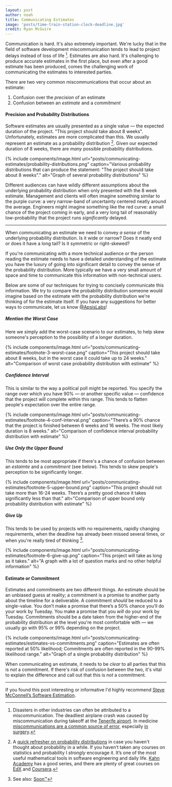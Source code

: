 ```yaml
---
layout: post
author: noah
title: Communicating Estimates
image: 'posts/time-train-station-clock-deadline.jpg'
credit: Ryan McGuire
---
```


Communication is hard. It's also extremely important. We're lucky that in the field of software development miscommunication tends to lead to project delays instead of loss of life [^1]. Estimates are also hard. It's challenging to produce accurate estimates in the first place, but even after a good estimate has been produced, comes the challenging work of communicating the estimates to interested parties.

There are two very common miscommunications that occur about an estimate:

1. Confusion over the _precision_ of an estimate
2. Confusion between an _estimate_ and a _commitment_

#### Precision and Probability Distributions

Software estimates are usually presented as a single value — the expected duration of the project. "This project should take about 8 weeks". Unfortunately, estimates are more complicated than this. We usually represent an estimate as a probability distribution [^2]. Given our expected duration of 8 weeks, there are _many_ possible probability distributions.

{% include components/image.html url="posts/communicating-estimates/probability-distributions.png" caption="Various probability distributions that can produce the statement: &quot;The project should take about 8 weeks&quot;." alt="Graph of several probability distributions" %}

Different audiences can have wildly different assumptions about the underlying probability distribution when only presented with the 8 week estimate. Management and clients will often imagine something similar to the purple curve: a very narrow-band of uncertainty centered neatly around the average. Engineers might imagine something like the red curve: a small chance of the project coming in early, and a very long tail of reasonably low-probability that the project runs _significantly_ delayed.

------

When communicating an estimate we need to convey _a sense_ of the underlying probability distribution. Is it wide or narrow? Does it neatly end or does it have a long tail? Is it symmetric or right-skewed?

If you're communicating with a more technical audience or the person reading the estimate needs to have a detailed understanding of the estimate you have the luxury of going into significant detail to convey the sense of the probability distribution. More typically we have a very small amount of space and time to communicate this information with non-technical users.

Below are some of our techniques for trying to concisely communicate this information. We try to compare the probability distribution someone would imagine based on the estimate with the probability distribution we're thinking of for the estimate itself. If you have any suggestions for better ways to communicate, let us know [@ApsisLabs](https://twitter.com/ApsisLabs)!

##### Mention the Worst Case
Here we simply add the worst-case scenario to our estimates, to help skew someone's perception to the possibility of a longer duration.

{% include components/image.html url="posts/communicating-estimates/footnote-3-worst-case.png" caption="This project should take about 8 weeks, but in the worst case it could take up to 24 weeks." alt="Comparison of worst case probability distribution with estimate" %}

##### Confidence Interval
This is similar to the way a political poll might be reported. You specify the range over which you have 90% — or another specific value — confidence that the project will complete within this range. This tends to flatten people's expectation over the entire range.

{% include components/image.html url="posts/communicating-estimates/footnote-4-conf-interval.png" caption="There’s a 90% chance that the project is finished between 6 weeks and 16 weeks. The most likely duration is 8 weeks." alt="Comparison of confidence interval probability distribution with estimate" %}

##### Use Only the Upper Bound
This tends to be most appropriate if there's a chance of confusion between an _estaimte_ and a _commitment_ (see below). This tends to skew people's perception to be significantly longer.

{% include components/image.html url="posts/communicating-estimates/footnote-5-upper-bound.png" caption="This project should not take more than 16-24 weeks. There’s a pretty good chance it takes significantly less than that." alt="Comparison of upper bound only probability distribution with estimate" %}

##### Give Up
This tends to be used by projects with no requirements, rapidly changing requirements, when the deadline has already been missed several times, or when you're really tired of thinking [^3].

{% include components/image.html url="posts/communicating-estimates/footnote-6-give-up.png" caption="This project will take as long as it takes." alt="A graph with a lot of question marks and no other helpful information" %}

#### Estimate or Commitment
Estimates and commitments are two different things. An estimate should be an unbiased guess at reality; a commitment is a promise to another party about the timeline for a deliverable. A commitment _should_ be reduced to a single-value. You don’t make a promise that there’s a 50% chance you’ll do your work by Tuesday. You make a promise that you _will_ do your work by Tuesday. Commitments should be a date taken from the higher-end of the probability distribution at the level you're most comfortable with — we usually go with 95% or 99% depending on the project.

{% include components/image.html url="posts/communicating-estimates/estimates-vs-commitments.png" caption="Estimates are often reported at 50% likelihood; Commitments are often reported in the 90-99% likelihood range." alt="Graph of a single probability distribution" %}

When communicating an estimate, it needs to be _clear_ to all parties that this is _not_ a commitment. If there's risk of confusion between the two, it's vital to explain the difference and call out that this is _not_ a commitment.

----

If you found this post interesting or informative I'd highly recommend [Steve McConnell’s Software Estimation](http://www.amazon.com/Software-Estimation-Demystifying-Developer-Practices/dp/0735605351).

[^1]:
    Disasters in other industries can often be attributed to a miscommunication. The deadliest airplane crash was caused by miscommunication during takeoff at the [Tenerife airport](https://en.wikipedia.org/wiki/Tenerife_airport_disaster). In medicine [miscommunications are a common source of error](http://ww2.kqed.org/stateofhealth/2014/11/25/miscommunication-a-major-cause-of-medical-error-study-shows/), especially [in surgery](http://www.cnn.com/2010/HEALTH/10/18/health.surgery.mixups.common/).

[^2]:
    A [quick refresher on probability distributions](https://www.khanacademy.org/math/probability/random-variables-topic/random_variables_prob_dist/v/probability-density-functions) in case you haven't thought about probability in a while. If you haven’t taken any courses on statistics and probability I _strongly_ encourage it. It’s one of the most useful mathematical tools in software engineering and daily life. [Kahn Academy](https://www.khanacademy.org/math/probability) has a good series, and there are plenty of great courses on [EdX](https://www.edx.org/course?search_query=probability) and [Coursera](https://www.coursera.org/courses?languages=en&query=probability).

[^3]: See also: [Soon&trade;](http://gaming.stackexchange.com/questions/23112/where-did-soon-originate)
